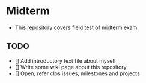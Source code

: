Midterm
======

 * This repository covers field test of midterm exam.

## TODO


 * [] Add introductory text file about myself
 * [] Write some wiki page about this repository
 * [] Open, refer clos issues, milestones and projects